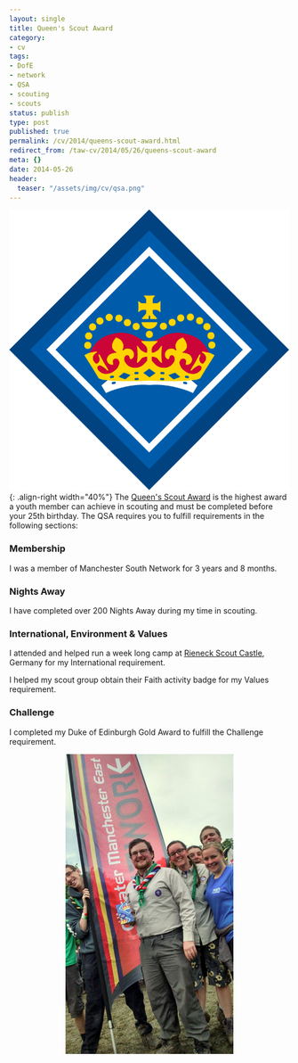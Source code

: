 ```yaml
---
layout: single
title: Queen's Scout Award
category:
- cv
tags:
- DofE
- network
- QSA
- scouting
- scouts
status: publish
type: post
published: true
permalink: /cv/2014/queens-scout-award.html
redirect_from: /taw-cv/2014/05/26/queens-scout-award
meta: {}
date: 2014-05-26
header:
  teaser: "/assets/img/cv/qsa.png"
---
```

![Queen's Scout Award badge](/assets/img/cv/qsa.png){: .align-right width="40%"}
The <a target="_blank" href="https://en.wikipedia.org/wiki/Queen's_Scout">Queen's Scout Award</a> is the highest award a youth member can achieve in scouting and must be completed before your 25th birthday. The QSA requires you to fulfill
  requirements in the following sections:
<h3>Membership</h3>
<p>I was a member of Manchester South Network for 3 years and 8 months.</p>
<h3>Nights Away</h3>
<p>I have completed over 200 Nights Away during my time in scouting.</p>
<h3>International, Environment &amp; Values</h3>
<p>I attended and helped run a week long camp at <a target="_blank" href="http://www.burg-rieneck.de/en/">Rieneck Scout Castle</a>, Germany for my International requirement.</p>
<p>I helped my scout group obtain their Faith activity badge for my Values requirement.</p>
<h3>Challenge</h3>
<p>I completed my Duke of Edinburgh Gold Award to fulfill the Challenge requirement.</p>

<div style="display: block; margin-left: auto; margin-right: auto; width: 60%;">
  <img src="/assets/img/cv/qsa_presentation.jpg" alt="Me receiving my QSA">
</div>